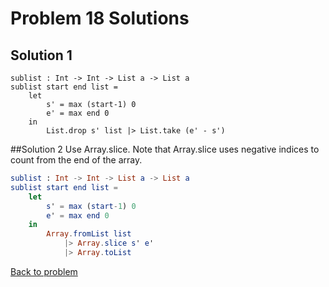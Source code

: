 # Problem 18 Solutions


## Solution 1
```
sublist : Int -> Int -> List a -> List a 
sublist start end list = 
    let
        s' = max (start-1) 0
        e' = max end 0
    in 
        List.drop s' list |> List.take (e' - s')        
```

##Solution 2
Use Array.slice. Note that Array.slice uses negative indices to count from the end of the array. 

```elm
sublist : Int -> Int -> List a -> List a 
sublist start end list = 
    let 
        s' = max (start-1) 0
        e' = max end 0
    in 
        Array.fromList list
            |> Array.slice s' e'
            |> Array.toList   
```

[Back to problem](../p/p18.md)